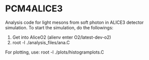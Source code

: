 # PCM4ALICE3
Analysis code for light mesons from soft photon in ALICE3 detector simulation.
To start the simulation, do the followings: 
1. Get into AliceO2 (alienv enter O2/latest-dev-o2)
2. root -l ./analysis_files/ana.C

For plotting, use: 
root -l ./plots/histogramplots.C
